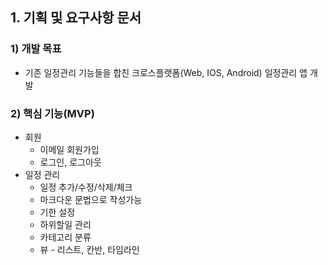 ## 1. 기획 및 요구사항 문서
### 1) 개발 목표
- 기존 일정관리 기능들을 합친 크로스플랫폼(Web, IOS, Android) 일정관리 앱 개발

### 2) 핵심 기능(MVP)
- 회원
  - 이메일 회원가입
  - 로그인, 로그아웃
- 일정 관리
  - 일정 추가/수정/삭제/체크
  - 마크다운 문법으로 작성가능
  - 기한 설정
  - 하위할일 관리
  - 카테고리 분류
  - 뷰 - 리스트, 칸반, 타임라인